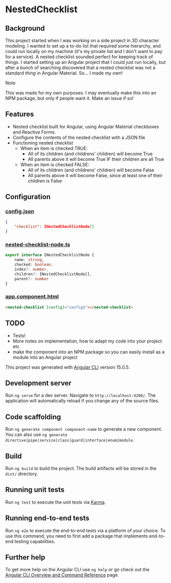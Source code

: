 # NestedChecklist

## Background
This project started when I was working on a side project in 3D character modeling. I wanted to set up a to-do list that required some hierarchy, and could run locally on my machine (it's my private list and I don't want to pay for a service). A nested checklist sounded perfect for keeping track of things. I started setting up an Angular project that I could just run locally, but after a bunch of searching discovered that a nested checklist was not a standard *thing* in Angular Material. So... I made my own!

> [!NOTE]
> This was made for my own purposes. I may eventually make this into an NPM package, but only if people want it. Make an issue if so!

## Features
- Nested checklist built for Angular, using Angular Material checkboxes and Reactive Forms.
- Configure the contents of the nested checklist with a JSON file
- Functioning nested checklist
  - When an item is checked TRUE:
    - All of its children (and childrens' children) will become True
    - All parents above it will become True IF their children are all True
  - When an item is checked FALSE:
    - All of its children (and childrens' children) will become False
    - All parents above it will become False, since at least one of their children is False

## Configuration
### [config.json](src/assets/config.json)
``` json
{
    "checklist": INestedChecklistNode[]
}
```
### [nested-checklist-node.ts](src/app/nested-checklist-node.ts)
``` ts
export interface INestedChecklistNode {
    name: string,
    checked: boolean,
    index?: number,
    children?: INestedChecklistNode[],
    parent?: number
}
```
### [app.component.html](src/app/app.component.html)
``` html
<nested-checklist [config]="config$"></nested-checklist>
```

## TODO
- Tests!
- More notes on implementation, how to adapt my code into your project etc
- make the component into an NPM package so you can easily install as a module into an Angular project

This project was generated with [Angular CLI](https://github.com/angular/angular-cli) version 15.0.5.

## Development server

Run `ng serve` for a dev server. Navigate to `http://localhost:4200/`. The application will automatically reload if you change any of the source files.

## Code scaffolding

Run `ng generate component component-name` to generate a new component. You can also use `ng generate directive|pipe|service|class|guard|interface|enum|module`.

## Build

Run `ng build` to build the project. The build artifacts will be stored in the `dist/` directory.

## Running unit tests

Run `ng test` to execute the unit tests via [Karma](https://karma-runner.github.io).

## Running end-to-end tests

Run `ng e2e` to execute the end-to-end tests via a platform of your choice. To use this command, you need to first add a package that implements end-to-end testing capabilities.

## Further help

To get more help on the Angular CLI use `ng help` or go check out the [Angular CLI Overview and Command Reference](https://angular.io/cli) page.
